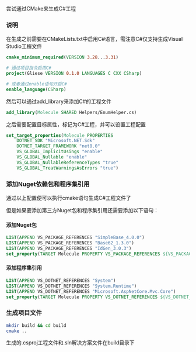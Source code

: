 尝试通过CMake来生成C#工程

### 说明

在生成之前需要在CMakeLists.txt中启用C#语言，需注意C#仅支持生成Visual Studio工程文件

```cmake
cmake_minimum_required(VERSION 3.28...3.31)

# 通过项目指令启用C#
project(Gliese VERSION 0.1.0 LANGUAGES C CXX CSharp)

# 或者通过enable语句开启C#
enable_language(CSharp)
```

然后可以通过add_library来添加C#的工程文件

```cmake
add_library(Molecule SHARED Helpers/EnumHelper.cs)
```

之后需要配置目标属性，标记为C#工程，并可以设置工程配置

```cmake
set_target_properties(Molecule PROPERTIES
    DOTNET_SDK "Microsoft.NET.Sdk"
    DOTNET_TARGET_FRAMEWORK "net8.0"
    VS_GLOBAL_ImplicitUsings "enable"
    VS_GLOBAL_Nullable "enable"
    VS_GLOBAL_NullableReferenceTypes "true"
    VS_GLOBAL_TreatWarningsAsErrors "true")
```

### 添加Nuget依赖包和程序集引用

通过以上配置便可以执行cmake语句生成C#工程文件了

但是如果要添加第三方Nuget包和程序集引用还需要添加以下语句：

#### 添加Nuget包

```cmake
LIST(APPEND VS_PACKAGE_REFERENCES "SimpleBase_4.0.0")
LIST(APPEND VS_PACKAGE_REFERENCES "Base62_1.3.0")
LIST(APPEND VS_PACKAGE_REFERENCES "IdGen_3.0.3")
set_property(TARGET Molecule PROPERTY VS_PACKAGE_REFERENCES ${VS_PACKAGE_REFERENCES})
```

#### 添加程序集引用

```cmake
LIST(APPEND VS_DOTNET_REFERENCES "System")
LIST(APPEND VS_DOTNET_REFERENCES "System.Runtime")
LIST(APPEND VS_DOTNET_REFERENCES "Microsoft.AspNetCore.Mvc.Core")
set_property(TARGET Molecule PROPERTY VS_DOTNET_REFERENCES ${VS_DOTNET_REFERENCES})
```

### 生成项目文件

```bash
mkdir build && cd build
cmake ..
```

生成的.csproj工程文件和.sln解决方案文件在build目录下

